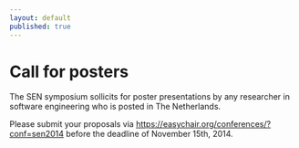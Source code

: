 ```yaml
---
layout: default
published: true
---
```


# Call for posters

The SEN symposium sollicits for poster presentations by any researcher in software engineering who is posted in The Netherlands.

Please submit your proposals via <https://easychair.org/conferences/?conf=sen2014> before the deadline of November 15th, 2014.
